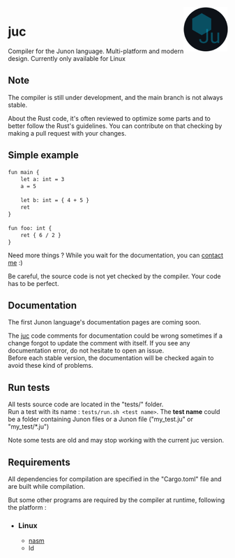 <img src="https://raw.githubusercontent.com/junon-corp/jur/main/assets/logo_circle.png" align="right" width="20%" alt="Junon logo" />

# juc
Compiler for the Junon language. Multi-platform and modern design. Currently only available for Linux

## Note
The compiler is still under development, and the main branch is not always stable.

About the Rust code, it's often reviewed to optimize some parts and to better follow the Rust's guidelines. You can contribute on that checking by making a pull request with your changes.

## Simple example
```junon
fun main {
    let a: int = 3
    a = 5

    let b: int = { 4 + 5 }
    ret
}

fun foo: int {
    ret { 6 / 2 }
}
```
Need more things ? While you wait for the documentation, you can [contact me](mailto:antonherault@gmail.com) :)

Be careful, the source code is not yet checked by the compiler. Your code has to be perfect. 

## Documentation
The first Junon language's documentation pages are coming soon.

The [juc](https://github.com/junon-corp/juc) code comments for documentation could be wrong sometimes if a change forgot to update the comment with itself. If you see any documentation error, do not hesitate to open an issue. \
Before each stable version, the documentation will be checked again to avoid these kind of problems.

## Run tests
All tests source code are located in the "tests/" folder. \
Run a test with its name : `tests/run.sh <test name>`. The **test name** could be a folder containing Junon files or a Junon file ("my_test.ju" or "my_test/*.ju")

Note some tests are old and may stop working with the current juc version.

## Requirements
All dependencies for compilation are specified in the "Cargo.toml" file and are built while compilation.

But some other programs are required by the compiler at runtime, following the platform :
- ### Linux
  - [nasm](https://www.nasm.us/)
  - ld

